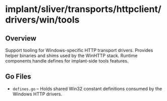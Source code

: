 # implant/sliver/transports/httpclient/drivers/win/tools

## Overview

Support tooling for Windows-specific HTTP transport drivers. Provides helper binaries and shims used by the WinHTTP stack. Runtime components handle defines for implant-side tools features.

## Go Files

- `defines.go` – Holds shared Win32 constant definitions consumed by the Windows HTTP drivers.
